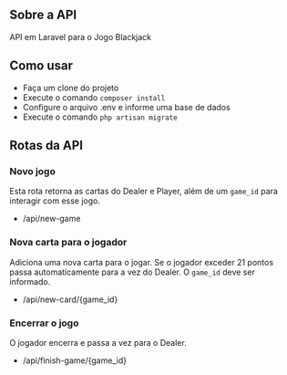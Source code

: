 ## Sobre a API

API em Laravel para o Jogo Blackjack

## Como usar

- Faça um clone do projeto
- Execute o comando ``composer install``
- Configure o arquivo .env e informe uma base de dados
- Execute o comando ``php artisan migrate``

## Rotas da API

### Novo jogo
Esta rota retorna as cartas do Dealer e Player, além de um ``game_id`` para interagir com esse jogo.
- /api/new-game

### Nova carta para o jogador
Adiciona uma nova carta para o jogar. Se o jogador exceder 21 pontos passa automaticamente para a vez do Dealer. O ``game_id`` deve ser informado.
- /api/new-card/{game_id}

### Encerrar o jogo
O jogador encerra e passa a vez para o Dealer.
- /api/finish-game/{game_id}
